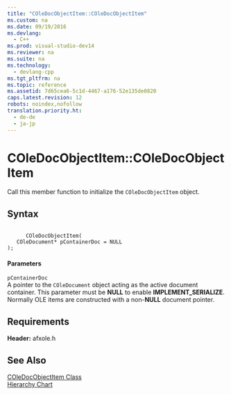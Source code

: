 ```yaml
---
title: "COleDocObjectItem::COleDocObjectItem"
ms.custom: na
ms.date: 09/19/2016
ms.devlang: 
  - C++
ms.prod: visual-studio-dev14
ms.reviewer: na
ms.suite: na
ms.technology: 
  - devlang-cpp
ms.tgt_pltfrm: na
ms.topic: reference
ms.assetid: 7d65cea6-5c1d-4467-a176-52e135de0820
caps.latest.revision: 12
robots: noindex,nofollow
translation.priority.ht: 
  - de-de
  - ja-jp
---
```

# COleDocObjectItem::COleDocObjectItem
Call this member function to initialize the `COleDocObjectItem` object.  
  
## Syntax  
  
```  
  
      COleDocObjectItem(  
   COleDocument* pContainerDoc = NULL   
);  
```  
  
#### Parameters  
 `pContainerDoc`  
 A pointer to the `COleDocument` object acting as the active document container. This parameter must be **NULL** to enable **IMPLEMENT_SERIALIZE**. Normally OLE items are constructed with a non-**NULL** document pointer.  
  
## Requirements  
 **Header:** afxole.h  
  
## See Also  
 [COleDocObjectItem Class](../vs140/COleDocObjectItem-Class.md)   
 [Hierarchy Chart](../vs140/Hierarchy-Chart.md)